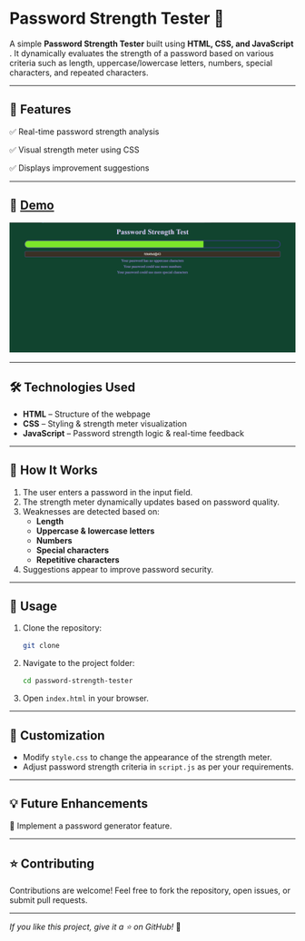 # Password Strength Tester 🔐

A simple **Password Strength Tester** built using  **HTML, CSS, and JavaScript** . It dynamically evaluates the strength of a password based on various criteria such as length, uppercase/lowercase letters, numbers, special characters, and repeated characters.

---

## 🚀 Features

✅ Real-time password strength analysis

✅ Visual strength meter using CSS

✅ Displays improvement suggestions

---

## 📸 [Demo]()

![1742191438317](image/README/1742191438317.png)

---

## 🛠️ Technologies Used

* **HTML** – Structure of the webpage
* **CSS** – Styling & strength meter visualization
* **JavaScript** – Password strength logic & real-time feedback

---

## 📜 How It Works

1. The user enters a password in the input field.
2. The strength meter dynamically updates based on password quality.
3. Weaknesses are detected based on:
   * **Length**
   * **Uppercase & lowercase letters**
   * **Numbers**
   * **Special characters**
   * **Repetitive characters**
4. Suggestions appear to improve password security.

---

## 🚀 Usage

1. Clone the repository:
   ```sh
   git clone
   ```
2. Navigate to the project folder:
   ```sh
   cd password-strength-tester
   ```
3. Open `index.html` in your browser.

---

## 🎨 Customization

* Modify `style.css` to change the appearance of the strength meter.
* Adjust password strength criteria in `script.js` as per your requirements.

---

## 💡 Future Enhancements

🔹 Implement a password generator feature.

---

## ⭐ Contributing

Contributions are welcome! Feel free to fork the repository, open issues, or submit pull requests.

---


*If you like this project, give it a ⭐ on GitHub!* 🚀
